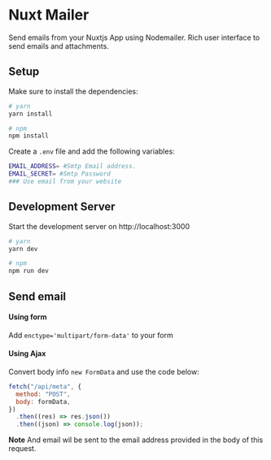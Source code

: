 # Nuxt Mailer

Send emails from your Nuxtjs App using Nodemailer. Rich user interface to send emails and attachments.

## Setup

Make sure to install the dependencies:

```bash
# yarn
yarn install

# npm
npm install
```

Create a `.env` file and add the following variables:

```bash
EMAIL_ADDRESS= #Smtp Email address.
EMAIL_SECRET= #Smtp Password
### Use email from your website
```

## Development Server

Start the development server on http://localhost:3000

```bash
# yarn
yarn dev

# npm
npm run dev
```

## Send email

#### Using form

Add `enctype='multipart/form-data'` to your form

#### Using Ajax

Convert body info `new FormData` and use the code below:

```javascript
fetch("/api/meta", {
  method: "POST",
  body: formData,
})
  .then((res) => res.json())
  .then((json) => console.log(json));
```

**Note** And email wil be sent to the email address provided in the body of this request.
